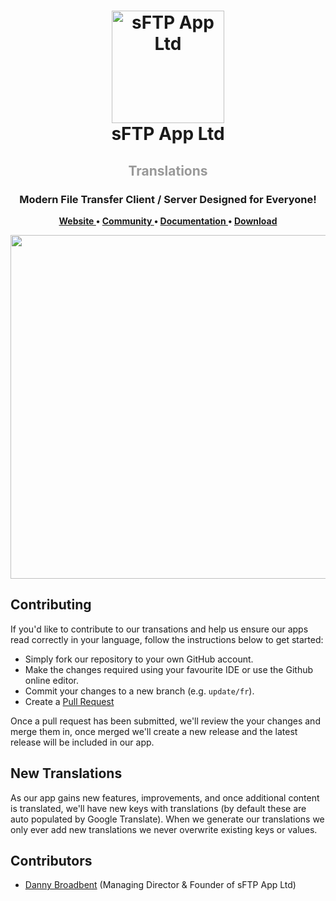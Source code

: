 <h1 align="center">
  <img src="https://www.sftpapp.com/images/icon.png" width="180" alt="sFTP App Ltd" /><br />
  sFTP App Ltd
</h1>
<h2 align="center" style="color: #999;">
  Translations
</h2>

<h3 align="center">
  Modern File Transfer Client / Server Designed for Everyone!
</h3>

<p align="center">
  <strong>
    <a href="https://www.sftpapp.com/">
      Website
    </a>
    •
    <a href="https://community.sftpapp.com/">
      Community
    </a>
    •
    <a href="https://help.sftpapp.com/">
      Documentation
    </a>
    •
    <a href="https://www.sftpapp.com/download/">
      Download
    </a>
  </strong>
</p>

<p align="center">
  <img src="https://www.sftpapp.com/images/v3.png" width="550">
</p>

## Contributing

If you'd like to contribute to our transations and help us ensure our apps read correctly in your language, follow the instructions below to get started:

- Simply fork our repository to your own GitHub account.
- Make the changes required using your favourite IDE or use the Github online editor.
- Commit your changes to a new branch (e.g. `update/fr`).
- Create a [Pull Request](https://github.com/sFTPApp/translations/compare)

Once a pull request has been submitted, we'll review the your changes and merge them in, once merged we'll create a new release and the latest release will be included in our app.

## New Translations

As our app gains new features, improvements, and once additional content is translated, we'll have new keys with translations (by default these are auto populated by Google Translate). When we generate our translations we only ever add new translations we never overwrite existing keys or values.

## Contributors

- [Danny Broadbent](https://www.sftpapp.com) (Managing Director & Founder of sFTP App Ltd)
